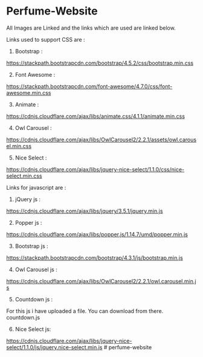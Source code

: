 # Perfume-Website

All Images are Linked and the links which are used are linked below.

Links used to support CSS are :

1. Bootstrap :

https://stackpath.bootstrapcdn.com/bootstrap/4.5.2/css/bootstrap.min.css

2. Font Awesome :

https://stackpath.bootstrapcdn.com/font-awesome/4.7.0/css/font-awesome.min.css

3. Animate :

https://cdnjs.cloudflare.com/ajax/libs/animate.css/4.1.1/animate.min.css

4. Owl Carousel :

https://cdnjs.cloudflare.com/ajax/libs/OwlCarousel2/2.2.1/assets/owl.carousel.min.css

5. Nice Select :

https://cdnjs.cloudflare.com/ajax/libs/jquery-nice-select/1.1.0/css/nice-select.min.css


Links for javascript are :

1. jQuery js :

https://cdnjs.cloudflare.com/ajax/libs/jquery/3.5.1/jquery.min.js

2. Popper js :

https://cdnjs.cloudflare.com/ajax/libs/popper.js/1.14.7/umd/popper.min.js

3. Bootstrap js :

https://stackpath.bootstrapcdn.com/bootstrap/4.3.1/js/bootstrap.min.js

4. Owl Carousel js :

https://cdnjs.cloudflare.com/ajax/libs/OwlCarousel2/2.2.1/owl.carousel.min.js

5. Countdown js :

For this js i have uploaded a file. You can download from there.
countdown.js

6. Nice Select js: 

https://cdnjs.cloudflare.com/ajax/libs/jquery-nice-select/1.1.0/js/jquery.nice-select.min.js
#   p e r f u m e - w e b s i t e  
 